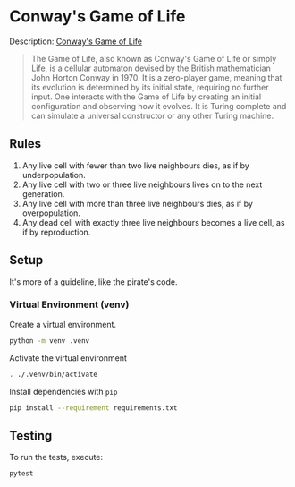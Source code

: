# Conway's Game of Life

Description: [Conway's Game of Life](https://en.wikipedia.org/wiki/Conway's_Game_of_Life)

> The Game of Life, also known as Conway's Game of Life or simply Life, is a cellular automaton devised by the British mathematician John Horton Conway in 1970. It is a zero-player game, meaning that its evolution is determined by its initial state, requiring no further input. One interacts with the Game of Life by creating an initial configuration and observing how it evolves. It is Turing complete and can simulate a universal constructor or any other Turing machine.

## Rules

1. Any live cell with fewer than two live neighbours dies, as if by underpopulation.
1. Any live cell with two or three live neighbours lives on to the next generation.
1. Any live cell with more than three live neighbours dies, as if by overpopulation.
1. Any dead cell with exactly three live neighbours becomes a live cell, as if by reproduction.

## Setup

It's more of a guideline, like the pirate's code.

### Virtual Environment (venv)

Create a virtual environment.

```sh
python -m venv .venv
```

Activate the virtual environment

```sh
. ./.venv/bin/activate
```

Install dependencies with `pip`

```sh
pip install --requirement requirements.txt
```

## Testing

To run the tests, execute:

```sh
pytest
```
